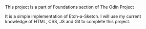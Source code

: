 This project is a part of Foundations section of The Odin Project

It is a simple implementation of Etch-a-Sketch. I will use my current knowledge of HTML, CSS, JS and Git to complete this project.
